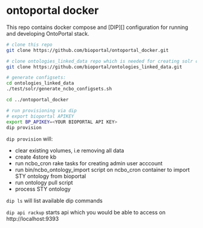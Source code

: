# ontoportal docker

This repo contains docker compose and [DIP][] configuration for running and
developing OntoPortal stack.

```sh
# clone this repo
git clone https://github.com/bioportal/ontoportal_docker.git

# clone ontologies_linked_data repo which is needed for creating solr configsets
git clone https://github.com/bioportal/ontologies_linked_data.git

# generate configsets:
cd ontologies_linked_data
./test/solr/generate_ncbo_configsets.sh

cd ../ontoportal_docker

# run provisioning via dip
# export bioportal APIKEY 
export BP_APIKEY=<YOUR BIOPORTAL API KEY>
dip provision
```

`dip provision` will:
- clear existing volumes, i.e removing all data
- create 4store kb
- run ncbo_cron rake tasks for creating admin user acccount
- run bin/ncbo_ontology_import script on ncbo_cron container to import STY
    ontology from bioportal
- run ontology pull script
- process STY ontology

`dip ls` will list available dip commands

`dip api rackup` starts api which you would be able to access on
http://localhost:9393


